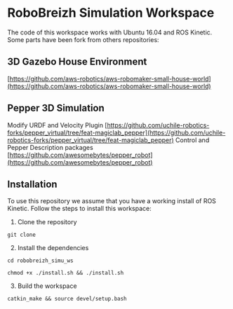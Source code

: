 RoboBreizh Simulation Workspace
==============

The code of this workspace works with Ubuntu 16.04 and ROS Kinetic. 
Some parts have been fork from others repositories:

## 3D Gazebo House Environment
[https://github.com/aws-robotics/aws-robomaker-small-house-world](https://github.com/aws-robotics/aws-robomaker-small-house-world)

## Pepper 3D Simulation
Modify URDF and Velocity Plugin
[https://github.com/uchile-robotics-forks/pepper_virtual/tree/feat-magiclab_pepper](https://github.com/uchile-robotics-forks/pepper_virtual/tree/feat-magiclab_pepper)
Control and Pepper Description packages
[https://github.com/awesomebytes/pepper_robot](https://github.com/awesomebytes/pepper_robot)

## Installation
To use this repository we assume that you have a working install of ROS Kinetic.
Follow the steps to install this workspace:
1. Clone the repository 

`git clone `

2. Install the dependencies

`cd robobreizh_simu_ws`

`chmod +x ./install.sh && ./install.sh`

3. Build the workspace

`catkin_make && source devel/setup.bash`
